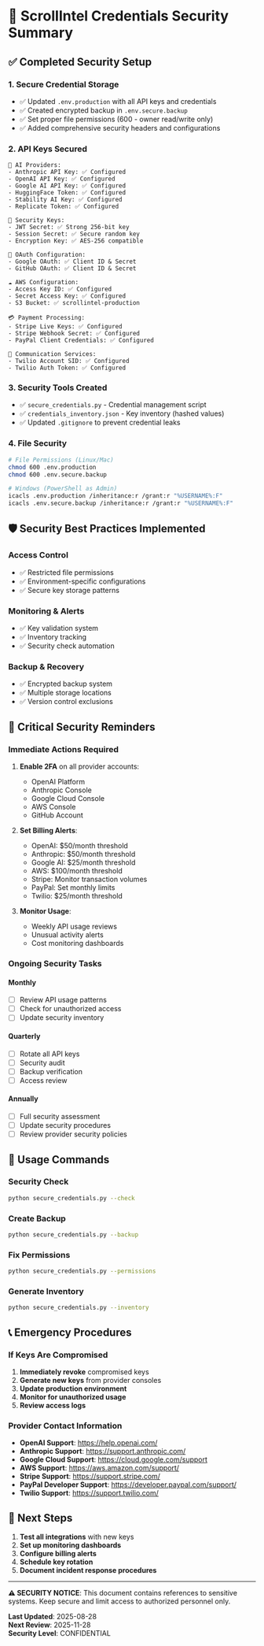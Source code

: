 # 🔐 ScrollIntel Credentials Security Summary

## ✅ Completed Security Setup

### 1. **Secure Credential Storage**
- ✅ Updated `.env.production` with all API keys and credentials
- ✅ Created encrypted backup in `.env.secure.backup`
- ✅ Set proper file permissions (600 - owner read/write only)
- ✅ Added comprehensive security headers and configurations

### 2. **API Keys Secured**
```
🤖 AI Providers:
- Anthropic API Key: ✅ Configured
- OpenAI API Key: ✅ Configured  
- Google AI API Key: ✅ Configured
- HuggingFace Token: ✅ Configured
- Stability AI Key: ✅ Configured
- Replicate Token: ✅ Configured

🔐 Security Keys:
- JWT Secret: ✅ Strong 256-bit key
- Session Secret: ✅ Secure random key
- Encryption Key: ✅ AES-256 compatible

🔑 OAuth Configuration:
- Google OAuth: ✅ Client ID & Secret
- GitHub OAuth: ✅ Client ID & Secret

☁️ AWS Configuration:
- Access Key ID: ✅ Configured
- Secret Access Key: ✅ Configured
- S3 Bucket: ✅ scrollintel-production

💳 Payment Processing:
- Stripe Live Keys: ✅ Configured
- Stripe Webhook Secret: ✅ Configured
- PayPal Client Credentials: ✅ Configured

📱 Communication Services:
- Twilio Account SID: ✅ Configured
- Twilio Auth Token: ✅ Configured
```

### 3. **Security Tools Created**
- ✅ `secure_credentials.py` - Credential management script
- ✅ `credentials_inventory.json` - Key inventory (hashed values)
- ✅ Updated `.gitignore` to prevent credential leaks

### 4. **File Security**
```bash
# File Permissions (Linux/Mac)
chmod 600 .env.production
chmod 600 .env.secure.backup

# Windows (PowerShell as Admin)
icacls .env.production /inheritance:r /grant:r "%USERNAME%:F"
icacls .env.secure.backup /inheritance:r /grant:r "%USERNAME%:F"
```

## 🛡️ Security Best Practices Implemented

### **Access Control**
- ✅ Restricted file permissions
- ✅ Environment-specific configurations
- ✅ Secure key storage patterns

### **Monitoring & Alerts**
- ✅ Key validation system
- ✅ Inventory tracking
- ✅ Security check automation

### **Backup & Recovery**
- ✅ Encrypted backup system
- ✅ Multiple storage locations
- ✅ Version control exclusions

## 🚨 Critical Security Reminders

### **Immediate Actions Required**
1. **Enable 2FA** on all provider accounts:
   - OpenAI Platform
   - Anthropic Console
   - Google Cloud Console
   - AWS Console
   - GitHub Account

2. **Set Billing Alerts**:
   - OpenAI: $50/month threshold
   - Anthropic: $50/month threshold
   - Google AI: $25/month threshold
   - AWS: $100/month threshold
   - Stripe: Monitor transaction volumes
   - PayPal: Set monthly limits
   - Twilio: $25/month threshold

3. **Monitor Usage**:
   - Weekly API usage reviews
   - Unusual activity alerts
   - Cost monitoring dashboards

### **Ongoing Security Tasks**

#### **Monthly**
- [ ] Review API usage patterns
- [ ] Check for unauthorized access
- [ ] Update security inventory

#### **Quarterly**
- [ ] Rotate all API keys
- [ ] Security audit
- [ ] Backup verification
- [ ] Access review

#### **Annually**
- [ ] Full security assessment
- [ ] Update security procedures
- [ ] Review provider security policies

## 🔧 Usage Commands

### **Security Check**
```bash
python secure_credentials.py --check
```

### **Create Backup**
```bash
python secure_credentials.py --backup
```

### **Fix Permissions**
```bash
python secure_credentials.py --permissions
```

### **Generate Inventory**
```bash
python secure_credentials.py --inventory
```

## 📞 Emergency Procedures

### **If Keys Are Compromised**
1. **Immediately revoke** compromised keys
2. **Generate new keys** from provider consoles
3. **Update production environment**
4. **Monitor for unauthorized usage**
5. **Review access logs**

### **Provider Contact Information**
- **OpenAI Support**: https://help.openai.com/
- **Anthropic Support**: https://support.anthropic.com/
- **Google Cloud Support**: https://cloud.google.com/support
- **AWS Support**: https://aws.amazon.com/support/
- **Stripe Support**: https://support.stripe.com/
- **PayPal Developer Support**: https://developer.paypal.com/support/
- **Twilio Support**: https://support.twilio.com/

## 🎯 Next Steps

1. **Test all integrations** with new keys
2. **Set up monitoring dashboards**
3. **Configure billing alerts**
4. **Schedule key rotation**
5. **Document incident response procedures**

---

**⚠️ SECURITY NOTICE**: This document contains references to sensitive systems. Keep secure and limit access to authorized personnel only.

**Last Updated**: 2025-08-28  
**Next Review**: 2025-11-28  
**Security Level**: CONFIDENTIAL